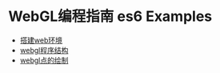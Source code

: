 # WebGL编程指南 es6 Examples

- [搭建web环境](./docs/Web环境)
- [webgl程序结构](./docs/WebGL程序结构.md)
- [webgl点的绘制](./docs/WebGL点的绘制.md)
